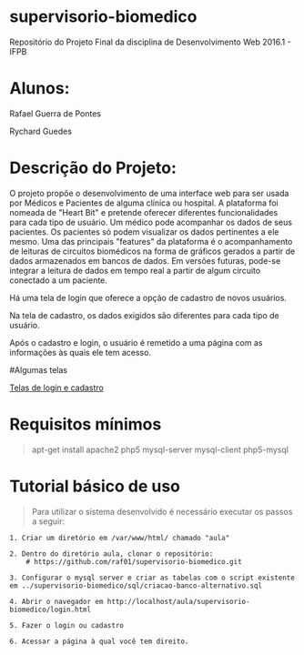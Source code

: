 # supervisorio-biomedico
Repositório do Projeto Final da disciplina de Desenvolvimento Web 2016.1 - IFPB

# Alunos:

Rafael Guerra de Pontes

Rychard Guedes

# Descrição do Projeto:

O projeto propõe o desenvolvimento de uma interface web para ser usada por Médicos e Pacientes de alguma clínica ou hospital. A plataforma foi nomeada de "Heart Bit" e pretende oferecer diferentes funcionalidades para cada tipo de usuário. Um médico pode acompanhar os dados de seus pacientes. Os pacientes só podem visualizar os dados pertinentes a ele mesmo. Uma das principais "features" da plataforma é o acompanhamento de leituras de circuitos biomédicos na forma de gráficos gerados a partir de dados armazenados em bancos de dados. Em versões futuras, pode-se integrar a leitura de dados em tempo real a partir de algum circuito conectado a um paciente.

Há uma tela de login que oferece a opção de cadastro de novos usuários.

Na tela de cadastro, os dados exigidos são diferentes para cada tipo de usuário.

Após o cadastro e login, o usuário é remetido a uma página com as informações às quais ele tem acesso.

#Algumas telas

[Telas de login e cadastro](https://drive.google.com/open?id=0B-O63wXhLBMvQXRBTFlCOUZza3c)

# Requisitos mínimos

  > apt-get install apache2 php5 mysql-server mysql-client php5-mysql

# Tutorial básico de uso

  > Para utilizar o sistema desenvolvido é necessário executar os passos a seguir:

    1. Criar um diretório em /var/www/html/ chamado "aula"

    2. Dentro do diretório aula, clonar o repositório:
        # https://github.com/raf01/supervisorio-biomedico.git

    3. Configurar o mysql server e criar as tabelas com o script existente em ../supervisorio-biomedico/sql/criacao-banco-alternativo.sql

    4. Abrir o navegador em http://localhost/aula/supervisorio-biomedico/login.html

    5. Fazer o login ou cadastro

    6. Acessar a página à qual você tem direito.
